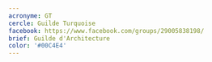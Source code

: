 ```yaml
---
acronyme: GT
cercle: Guilde Turquoise
facebook: https://www.facebook.com/groups/29005838198/
brief: Guilde d'Architecture
color: '#00C4E4'
---
```

